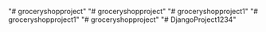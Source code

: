 "# groceryshopproject" 
"# groceryshopproject" 
"# groceryshopproject1" 
"# groceryshopproject1" 
"# groceryshopproject" 
"# DjangoProject1234" 
